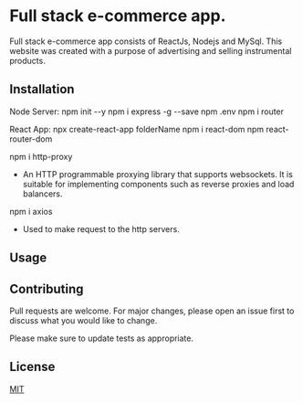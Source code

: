 # Full stack e-commerce app.

Full stack e-commerce app consists of ReactJs, Nodejs and MySql. 
This website was created with a purpose of advertising and selling instrumental products.

## Installation

Node Server:
npm init --y
npm i express -g --save
npm .env
npm i router

React App:
npx create-react-app folderName
npm i react-dom
npm react-router-dom

npm i http-proxy
- An HTTP programmable proxying library that supports websockets. It is suitable for implementing components such as reverse proxies and load balancers.

npm i axios
- Used to make request to the http servers.


## Usage



## Contributing
Pull requests are welcome. For major changes, please open an issue first to discuss what you would like to change.

Please make sure to update tests as appropriate.

## License
[MIT](https://choosealicense.com/licenses/mit/)